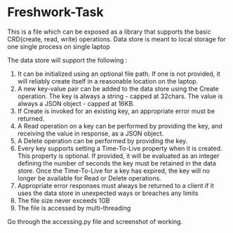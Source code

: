 # Freshwork-Task

This is a file which can be exposed as a library that supports the basic CRD(create, read, write) operations. Data store is meant to local storage for one single process on single laptop

The data store will support the following :

1. It can be initialized using an optional file path. If one is not provided, it will reliably create itself in a reasonable location on the laptop.
2. A new key-value pair can be added to the data store using the Create operation. The key is always a string - capped at 32chars. The value is always a JSON object - capped at 16KB.
3. If Create is invoked for an existing key, an appropriate error must be returned.
4. A Read operation on a key can be performed by providing the key, and receiving the value in response, as a JSON object.
5. A Delete operation can be performed by providing the key.
6. Every key supports setting a Time-To-Live property when it is created. This property is optional. If provided, it will be evaluated as an integer defining the number of seconds the key must be retained in the data store. Once the Time-To-Live for a key has expired, the key will no longer be available for Read or Delete operations.
7. Appropriate error responses must always be returned to a client if it uses the data store in unexpected ways or breaches any limits
8. The file size never exceeds 1GB
9. The file is accessed by multi-threading

Go through the accessing.py file and screenshot of working.
